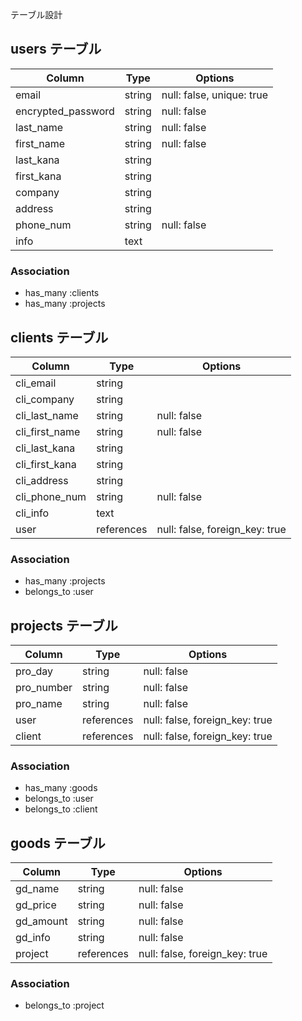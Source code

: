  テーブル設計

## users テーブル

| Column                     | Type   | Options                   |
| -------------------------- | ------ | ------------------------- |
| email                      | string | null: false, unique: true |
| encrypted_password         | string | null: false               |
| last_name                  | string | null: false               |
| first_name                 | string | null: false               |
| last_kana                  | string |                           |
| first_kana                 | string |                           |
| company                    | string |                           |
| address                    | string |                           |
| phone_num                  | string | null: false               |
| info                       | text   |                           |

### Association

- has_many :clients
- has_many :projects

## clients テーブル

| Column                     | Type        | Options                         |
| -------------------------- | ----------- | ------------------------------- |
| cli_email                  | string      |                                 |
| cli_company                | string      |                                 |
| cli_last_name              | string      | null: false                     |
| cli_first_name             | string      | null: false                     |
| cli_last_kana              | string      |                                 |
| cli_first_kana             | string      |                                 |
| cli_address                | string      |                                 |
| cli_phone_num              | string      | null: false                     |
| cli_info                   | text        |                                 |
| user                       | references  | null: false, foreign_key: true  |

### Association

- has_many :projects
- belongs_to :user

## projects テーブル

| Column                     | Type        | Options                         |
| -------------------------- | ----------- | ------------------------------- |
| pro_day                    | string      | null: false                     |
| pro_number                 | string      | null: false                     |
| pro_name                   | string      | null: false                     |
| user                       | references  | null: false, foreign_key: true  |
| client                     | references  | null: false, foreign_key: true  |

### Association

- has_many :goods
- belongs_to :user
- belongs_to :client

## goods テーブル

| Column                     | Type        | Options                         |
| -------------------------- | ----------- | ------------------------------- |
| gd_name                    | string      | null: false                     |
| gd_price                   | string      | null: false                     |
| gd_amount                  | string      | null: false                     |
| gd_info                    | string      | null: false                     |
| project                    | references  | null: false, foreign_key: true  |

### Association

- belongs_to :project